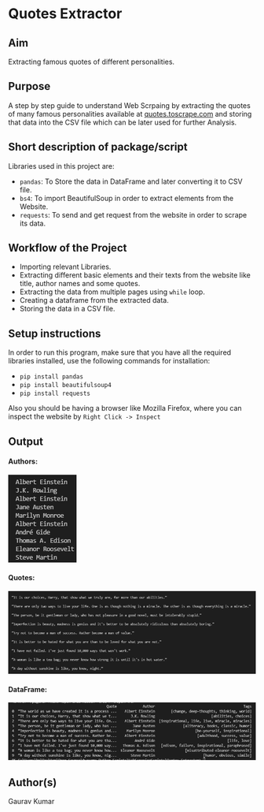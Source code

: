 # **Quotes Extractor**

## **Aim**

Extracting famous quotes of different personalities.

## **Purpose**

A step by step guide to understand Web Scrpaing by extracting the quotes of many famous personalities available at [quotes.toscrape.com](https://quotes.toscrape.com/) and storing that data into the CSV file which can be later used for further Analysis.

## **Short description of package/script**

Libraries used in this project are:<br>
 - ```pandas```: To Store the data in DataFrame and later converting it to CSV file.<br>
 - ```bs4```: To import BeautifulSoup in order to extract elements from the Website.<br>
 - ```requests```: To send and get request from the website in order to scrape its data.


## **Workflow of the Project**

 - Importing relevant Libraries.
 - Extracting different basic elements and their texts from the website like title, author names and some quotes.
 - Extracting the data from multiple pages using ```while``` loop.
 - Creating a dataframe from the extracted data.
 - Storing the data in a CSV file.

## **Setup instructions**

In order to run this program, make sure that you have all the required libraries installed, use the following commands for installation:<br>
 - ```pip install pandas```<br>
 - ```pip install beautifulsoup4```
 - ```pip install requests```<br>

Also you should be having a browser like Mozilla Firefox, where you can inspect the website by ```Right Click -> Inspect```

## **Output**

#### **Authors:**
![Authors](Images/Authors.png)

#### **Quotes:**
![Quotes](Images/Quotes.png)

#### **DataFrame:**
![Dataframe](Images/DataFrame.png)

## **Author(s)**

Gaurav Kumar
